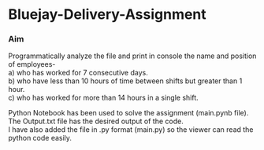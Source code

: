 # Bluejay-Delivery-Assignment
### Aim
Programmatically analyze the file and print in console the name and position of employees-  
a) who has worked for 7 consecutive days.  
b) who have less than 10 hours of time between shifts but greater than 1 hour.  
c) who has worked for more than 14 hours in a single shift.  
      
Python Notebook has been used to solve the assignment (main.pynb file).  
The Output.txt file has the desired output of the code.  
I have also added the file in .py format (main.py) so the viewer can read the python code easily.
